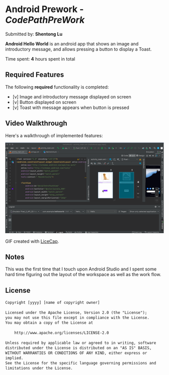 # Android Prework - *CodePathPreWork*

Submitted by: **Shentong Lu**

**Android Hello World** is an android app that shows an image and introductory message, and allows pressing a button to display a Toast. 

Time spent: **4** hours spent in total

## Required Features

The following **required** functionality is completed:

* [v] Image and introductory message displayed on screen
* [v] Button displayed on screen
* [v] Toast with message appears when button is pressed 

## Video Walkthrough

Here's a walkthrough of implemented features:

<img src='https://github.com/PP-Papa/AndroidHelloWorld/blob/master/AndroidHelloWorld.gif?raw=true' title='Video Walkthrough' width='' alt='Video Walkthrough' />

<!-- Replace this with whatever GIF tool you used! -->
GIF created with [LiceCap](http://www.cockos.com/licecap/).  
<!-- Other options include:
[Kap](https://getkap.co/) for macOS
[ScreenToGif](https://www.screentogif.com/) for Windows
[peek](https://github.com/phw/peek) for Linux. -->

## Notes

This was the first time that I touch upon Android Studio and I spent some hard time figuring out the layout of the workspace as well as the work flow.

## License

    Copyright [yyyy] [name of copyright owner]

    Licensed under the Apache License, Version 2.0 (the "License");
    you may not use this file except in compliance with the License.
    You may obtain a copy of the License at

        http://www.apache.org/licenses/LICENSE-2.0

    Unless required by applicable law or agreed to in writing, software
    distributed under the License is distributed on an "AS IS" BASIS,
    WITHOUT WARRANTIES OR CONDITIONS OF ANY KIND, either express or implied.
    See the License for the specific language governing permissions and
    limitations under the License.

